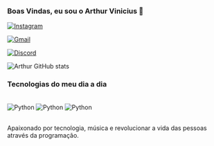 ### Boas Vindas, eu sou o Arthur Vinicius 👋

[![Instagram](https://img.shields.io/badge/Instagram-E4405F?style=for-the-badge&logo=instagram&logoColor=white
)](https://www.instagram.com/arthur._vin1?igsh=Y3Fpanp2Mm9wMmxh)

[![Gmail](https://img.shields.io/badge/Gmail-D14836?style=for-the-badge&logo=gmail&logoColor=white
)](https://mail.google.com/mail/?view=cm&fs=1&to=oliveira.arthur0183@gmail.com)

[![Discord](https://img.shields.io/badge/Discord-7289DA?style=for-the-badge&logo=discord&logoColor=white
)](https://discord.com/users/1146584107191635978)

![Arthur GitHub stats](https://github-readme-stats.vercel.app/api?username=Arthur&show_icons=true&theme=dracula)

### Tecnologias do meu dia a dia

<div style="display: inline_block"><br/>
    <img align="center" alt="Python" src="https://img.shields.io/badge/Python-14354C?style=for-the-badge&logo=python&logoColor=white" />
    <img align="center" alt="Python" src="https://img.shields.io/badge/Python-14354C?style=for-the-badge&logo=python&logoColor=white" />
    <img align="center" alt="Python" src="https://img.shields.io/badge/Python-14354C?style=for-the-badge&logo=python&logoColor=white" />
</div><br/>

Apaixonado por tecnologia, música e revolucionar a vida das pessoas através da programação.

